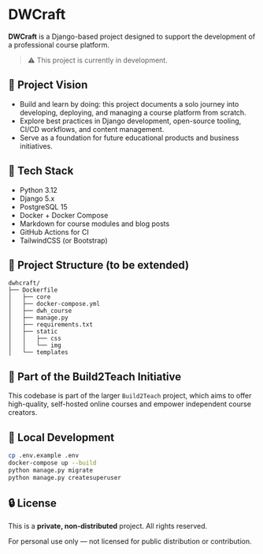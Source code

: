 # DWCraft

**DWCraft** is a Django-based project designed to support the development of a professional course platform. 

> ⚠️ This project is currently in development.

## 🚀 Project Vision
- Build and learn by doing: this project documents a solo journey into developing, deploying, and managing a course platform from scratch.
- Explore best practices in Django development, open-source tooling, CI/CD workflows, and content management.
- Serve as a foundation for future educational products and business initiatives.

## 🔧 Tech Stack
- Python 3.12
- Django 5.x
- PostgreSQL 15
- Docker + Docker Compose
- Markdown for course modules and blog posts
- GitHub Actions for CI
- TailwindCSS (or Bootstrap)

## 📂 Project Structure (to be extended)
```
dwhcraft/
├── Dockerfile
│   ├── core
│   ├── docker-compose.yml
│   ├── dwh_course
│   ├── manage.py
│   ├── requirements.txt
│   ├── static
│   │   ├── css
│   │   └── img
│   └── templates
```

## 📖 Part of the Build2Teach Initiative
This codebase is part of the larger `Build2Teach` project, which aims to offer high-quality, self-hosted online courses and empower independent course creators.

## 🧪 Local Development
```bash
cp .env.example .env
docker-compose up --build
python manage.py migrate
python manage.py createsuperuser
```

## 🔒 License
This is a **private, non-distributed** project. All rights reserved.

For personal use only — not licensed for public distribution or contribution.
